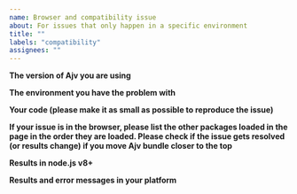 ```yaml
---
name: Browser and compatibility issue
about: For issues that only happen in a specific environment
title: ""
labels: "compatibility"
assignees: ""
---
```


<!--
Frequently Asked Questions: https://github.com/ajv-validator/ajv/blob/master/FAQ.md
Please provide all info and reduce your schema and data to the smallest possible size.

This template is for compatibility issues.
For other issues please see https://github.com/ajv-validator/ajv/blob/master/CONTRIBUTING.md
-->

**The version of Ajv you are using**

**The environment you have the problem with**

**Your code (please make it as small as possible to reproduce the issue)**

**If your issue is in the browser, please list the other packages loaded in the page in the order they are loaded. Please check if the issue gets resolved (or results change) if you move Ajv bundle closer to the top**

**Results in node.js v8+**

**Results and error messages in your platform**
